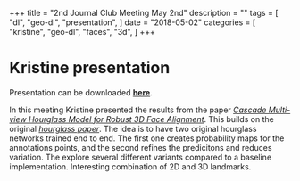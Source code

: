 +++
title = "2nd Journal Club Meeting May 2nd"
description = ""
tags = [
    "dl",
    "geo-dl",
    "presentation",
]
date = "2018-05-02"
categories = [
    "kristine",
    "geo-dl",
    "faces",
    "3d",
]
+++

# Kristine presentation

Presentation can be downloaded [**here**](http://geo-dl.compute.dtu.dk/presentations/kristine01.pptx).

In this meeting Kristine presented the results from the paper [*Cascade Multi-view Hourglass Model for Robust 3D Face Alignment*](https://ibug.doc.ic.ac.uk/media/uploads/documents/fg2018_3dalignment.pdf). This builds on the original [*hourglass paper*](https://arxiv.org/pdf/1603.06937.pdf). The idea is to have two original hourglass networks trained end to end. The first one creates probability maps for the annotations points, and the second refines the predicitons and reduces variation. The explore several different variants compared to a baseline implementation. Interesting combination of 2D and 3D landmarks.
